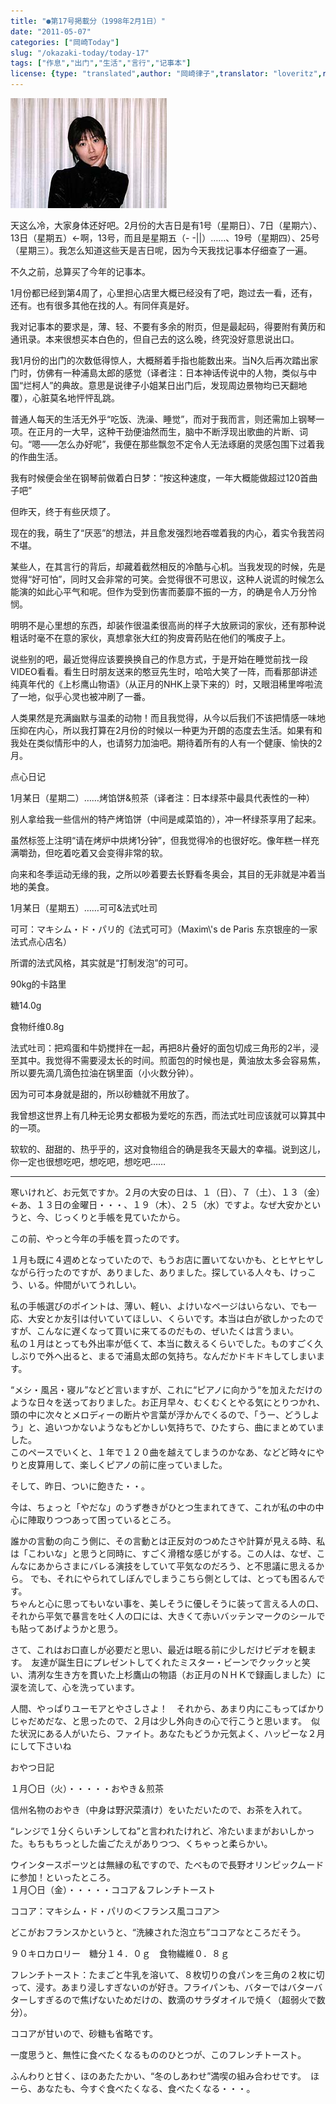 ```yaml
---
title: "●第17号掲載分（1998年2月1日）"
date: "2011-05-07"
categories: ["岡崎Today"]
slug: "/okazaki-today/today-17"
tags: ["作息","出门","生活","言行","记事本"]
license: {type: "translated",author: "岡崎律子",translator: "loveritz",reproduced-url: "http://www.ne.jp/asahi/okazaki/book/today/today17.html",reproduced-website: "岡崎律子Book"}
---
```


[![curtain2](./images/curtain2.jpg)](./images/curtain2.jpg)  

  


  
天这么冷，大家身体还好吧。2月份的大吉日是有1号（星期日）、7日（星期六）、13日（星期五）←啊，13号，而且是星期五（- -||）……、19号（星期四）、25号（星期三）。我怎么知道这些天是吉日呢，因为今天我找记事本仔细查了一遍。  

  
不久之前，总算买了今年的记事本。  

  
1月份都已经到第4周了，心里担心店里大概已经没有了吧，跑过去一看，还有，还有。也有很多其他在找的人。有同伴真是好。  

  
我对记事本的要求是，薄、轻、不要有多余的附页，但是最起码，得要附有黄历和通讯录。本来很想买本白色的，但自己去的这么晚，终究没好意思说出口。  

  
我1月份的出门的次数低得惊人，大概掰着手指也能数出来。当N久后再次踏出家门时，仿佛有一种浦島太郎的感觉（译者注：日本神话传说中的人物，类似与中国“烂柯人”的典故。意思是说律子小姐某日出门后，发现周边景物均已天翻地覆），心脏莫名地怦怦乱跳。  

  
普通人每天的生活无外乎“吃饭、洗澡、睡觉”，而对于我而言，则还需加上钢琴一项。在正月的一大早，这种干劲便油然而生，脑中不断浮现出歌曲的片断、词句。“嗯――怎么办好呢”，我便在那些飘忽不定令人无法琢磨的灵感包围下过着我的作曲生活。  

  
我有时候便会坐在钢琴前做着白日梦：“按这种速度，一年大概能做超过120首曲子吧”  

  
但昨天，终于有些厌烦了。  

  
现在的我，萌生了“厌恶”的想法，并且愈发强烈地吞噬着我的内心，着实令我苦闷不堪。  

  
某些人，在其言行的背后，却藏着截然相反的冷酷与心机。当我发现的时候，先是觉得“好可怕”，同时又会非常的可笑。会觉得很不可思议，这种人说谎的时候怎么能演的如此心平气和呢。但作为受到伤害而萎靡不振的一方，的确是令人万分怜悯。  

  
明明不是心里想的东西，却装作很温柔很高尚的样子大放厥词的家伙，还有那种说粗话时毫不在意的家伙，真想拿张大红的狗皮膏药贴在他们的嘴皮子上。  

  
说些别的吧，最近觉得应该要换换自己的作息方式，于是开始在睡觉前找一段VIDEO看看。看生日时朋友送来的憨豆先生时，哈哈大笑了一阵，而看那部讲述纯真年代的《上杉鹰山物语》（从正月的NHK上录下来的）时，又眼泪稀里哗啦流了一地，似乎心灵也被冲刷了一番。  

  
人类果然是充满幽默与温柔的动物！而且我觉得，从今以后我们不该把情感一味地压抑在内心，所以我打算在2月份的时候以一种更为开朗的态度去生活。如果有和我处在类似情形中的人，也请努力加油吧。期待着所有的人有一个健康、愉快的2月。  

  
点心日记  

  
1月某日（星期二）……烤馅饼&煎茶（译者注：日本绿茶中最具代表性的一种）  

  
别人拿给我一些信州的特产烤馅饼（中间是咸菜馅的），冲一杯绿茶享用了起来。  

  
虽然标签上注明“请在烤炉中烘烤1分钟”，但我觉得冷的也很好吃。像年糕一样充满嚼劲，但吃着吃着又会变得非常的软。  

  
向来和冬季运动无缘的我，之所以吵着要去长野看冬奥会，其目的无非就是冲着当地的美食。  

  
1月某日（星期五）……可可&法式吐司  

  
可可：マキシム・ド・パリ的《法式可可》（Maxim\\'s de Paris 东京银座的一家法式点心店名）  

  
所谓的法式风格，其实就是“打制发泡”的可可。  

  
90kg的卡路里  

  
糖14.0g  

  
食物纤维0.8g  

  
法式吐司：把鸡蛋和牛奶搅拌在一起，再把8片叠好的面包切成三角形的2半，浸至其中。我觉得不需要浸太长的时间。煎面包的时候也是，黄油放太多会容易焦，所以要先滴几滴色拉油在锅里面（小火数分钟）。  

  
因为可可本身就是甜的，所以砂糖就不用放了。  

  
我曾想这世界上有几种无论男女都极为爱吃的东西，而法式吐司应该就可以算其中的一项。  

  
软软的、甜甜的、热乎乎的，这对食物组合的确是我冬天最大的幸福。说到这儿，你一定也很想吃吧，想吃吧，想吃吧……

---

寒いけれど、お元気ですか。２月の大安の日は、１（日）、７（土）、１３（金）←あ、１３日の金曜日・・・、１９（木）、２５（水）ですよ。なぜ大安かというと、今、じっくりと手帳を見ていたから。  

  
この前、やっと今年の手帳を買ったのです。  

  
１月も既に４週めとなっていたので、もうお店に置いてないかも、とヒヤヒヤしながら行ったのですが、ありました、ありました。探している人々も、けっこう、いる。仲間がいてうれしい。  

  
私の手帳選びのポイントは、薄い、軽い、よけいなページはいらない、でも一応、大安とか友引は付いていてほしい、くらいです。本当は白が欲しかったのですが、こんなに遅くなって買いに来てるのだもの、ぜいたくは言うまい。  
私の１月はとっても外出率が低くて、本当に数えるくらいでした。ものすごく久しぶりで外へ出ると、まるで浦島太郎の気持ち。なんだかドキドキしてしまいます。  

  
“メシ・風呂・寝ル”などど言いますが、これに“ピアノに向かう“を加えただけのような日々を送っておりました。お正月早々、むくむくとやる気にとりつかれ、頭の中に次々とメロディーの断片や言葉が浮かんでくるので、「うー、どうしよう」と、追いつかないようなもどかしい気持ちで、ひたすら、曲にまとめていました。  
このペースでいくと、１年で１２０曲を越えてしまうのかなあ、などど時々にやりと皮算用して、楽しくピアノの前に座っていました。  

  
そして、昨日、ついに飽きた・・。  

  
今は、ちょっと「やだな」のうず巻きがひとつ生まれてきて、これが私の中の中心に陣取りつつあって困っているところ。  

  
誰かの言動の向こう側に、その言動とは正反対のつめたさや計算が見える時、私は「こわいな」と思うと同時に、すごく滑稽な感じがする。この人は、なぜ、こんなにあからさまにバレる演技をしていて平気なのだろう、と不思議に思えるから。 でも、それにやられてしぼんでしまうこちら側としては、とっても困るんです。  
ちゃんと心に思ってもいない事を、美しそうに優しそうに装って言える人の口、それから平気で暴言を吐く人の口には、大きくて赤いバッテンマークのシールでも貼ってあげようかと思う。  

  
さて、これはお口直しが必要だと思い、最近は眠る前に少しだけビデオを観ます。　友達が誕生日にプレゼントしてくれたミスター・ビーンでクックッと笑い、清冽な生き方を貫いた上杉鷹山の物語（お正月のＮＨＫで録画しました）に涙を流して、心を洗っています。  

  
人間、やっぱりユーモアとやさしさよ！　それから、あまり内にこもってばかりじゃだめだな、と思ったので、２月は少し外向きの心で行こうと思います。　似た状況にある人がいたら、ファイト。あなたもどうか元気よく、ハッピーな２月にして下さいね  

  
おやつ日記  

  
１月〇日（火）・・・・・おやき＆煎茶  

  
信州名物のおやき（中身は野沢菜漬け）をいただいたので、お茶を入れて。  

  
“レンジで１分くらいチンしてね”と言われたけれど、冷たいままがおいしかった。もちもちっとした歯ごたえがありつつ、くちゃっと柔らかい。  

  
ウインタースポーツとは無縁の私ですので、たべもので長野オリンピックムードに参加！といったところ。  
１月〇日（金）・・・・・ココア＆フレンチトースト  

  
ココア：マキシム・ド・パリの＜フランス風ココア＞  

  
どこがおフランスかというと、“洗練された泡立ち”ココアなところだそう。  

  
９０キロカロリー　糖分１４．０ｇ　食物繊維０．８ｇ  

  
フレンチトースト：たまごと牛乳を溶いて、８枚切りの食パンを三角の２枚に切って、浸す。あまり浸しすぎないのが好き。フライパンも、バターではバターバターしすぎるので焦げないためだけの、数滴のサラダオイルで焼く（超弱火で数分）。  

  
ココアが甘いので、砂糖も省略です。  

  
一度思うと、無性に食べたくなるもののひとつが、このフレンチトースト。  

  
ふんわりと甘く、ほのあたたかい、“冬のしあわせ”満喫の組み合わせです。　ほーら、あなたも、今すぐ食べたくなる、食べたくなる・・・。  